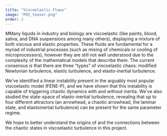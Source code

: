 ```yaml
---
title: "Viscoelastic Flows"
image: "PDI_teaser.png"
order: 2
---
```


<span class="letterine"><i>M</i>Many liquids in industry and biology are viscoelastic</span> (like paints, blood, saliva, and DNA suspensions among many others), displaying a mixture of both viscous and elastic properties. These fluids are fundamental for a myriad of industrial processes (such as mixing of chemicals or cooling of microprocessors), however they are still not well understood due to the complexity of the mathematical models that describe them. The current consensus is that there are three “types” of viscoelastic chaos: modified Newtonian turbulence, elastic turbulence, and elasto-inertial turbulence.

We've identified a linear instability present in the arguably most popular viscoelastic model (FENE-P), and we have shown that this instability is capable of triggering chaotic dynamics with and without inertia. We've also studied the state-space of elasto-inertial turbulence, revealing that up to four different attractors (an arrowhead, a chaotic arrowhead, the laminar state, and elastoinertial turbulence) can be present for the same parameter regime. 

We hope to better understand the origins of and the connections between the chaotic states in viscoelastic turbulence in this project.